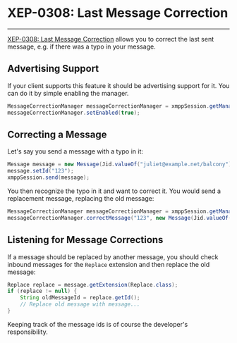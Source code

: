 # XEP-0308: Last Message Correction
---

[XEP-0308: Last Message Correction][Last Message Correction] allows you to correct the last sent message, e.g. if there was a typo in your message.

## Advertising Support

If your client supports this feature it should be advertising support for it. You can do it by simple enabling the manager.

```java
MessageCorrectionManager messageCorrectionManager = xmppSession.getManager(MessageCorrectionManager.class);
messageCorrectionManager.setEnabled(true);
```

## Correcting a Message

Let\'s say you send a message with a typo in it:

```java
Message message = new Message(Jid.valueOf("juliet@example.net/balcony"), Message.Type.CHAT, "Hello, my frind");
message.setId("123");
xmppSession.send(message);
```

You then recognize the typo in it and want to correct it. You would send a replacement message, replacing the old message:

```java
MessageCorrectionManager messageCorrectionManager = xmppSession.getManager(MessageCorrectionManager.class);
messageCorrectionManager.correctMessage("123", new Message(Jid.valueOf("juliet@example.net/balcony"), Message.Type.CHAT, "Hello, my friend"));
```


## Listening for Message Corrections

If a message should be replaced by another message, you should check inbound messages for the `Replace` extension and then replace the old message:

```java
Replace replace = message.getExtension(Replace.class);
if (replace != null) {
    String oldMessageId = replace.getId();
    // Replace old message with message...
}
```

Keeping track of the message ids is of course the developer\'s responsibility.

[Last Message Correction]: http://xmpp.org/extensions/xep-0308.html "XEP-0308: Last Message Correction"
